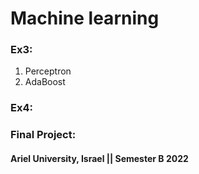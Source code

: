 # Machine learning

### Ex3: 
1. Perceptron
2. AdaBoost

### Ex4: 

### Final Project: 


#### Ariel University, Israel || Semester B 2022
